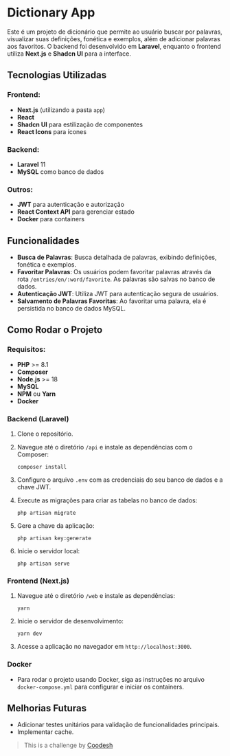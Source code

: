 # Dictionary App

Este é um projeto de dicionário que permite ao usuário buscar por palavras, visualizar suas definições, fonética e exemplos, além de adicionar palavras aos favoritos. O backend foi desenvolvido em **Laravel**, enquanto o frontend utiliza **Next.js** e **Shadcn UI** para a interface.

## Tecnologias Utilizadas

### Frontend:
- **Next.js** (utilizando a pasta `app`)
- **React**
- **Shadcn UI** para estilização de componentes
- **React Icons** para ícones

### Backend:
- **Laravel** 11
- **MySQL** como banco de dados

### Outros:
- **JWT** para autenticação e autorização
- **React Context API** para gerenciar estado
- **Docker** para containers

## Funcionalidades

- **Busca de Palavras**: Busca detalhada de palavras, exibindo definições, fonética e exemplos.
- **Favoritar Palavras**: Os usuários podem favoritar palavras através da rota `/entries/en/:word/favorite`. As palavras são salvas no banco de dados.
- **Autenticação JWT**: Utiliza JWT para autenticação segura de usuários.
- **Salvamento de Palavras Favoritas**: Ao favoritar uma palavra, ela é persistida no banco de dados MySQL.

## Como Rodar o Projeto

### Requisitos:

- **PHP** >= 8.1
- **Composer**
- **Node.js** >= 18
- **MySQL**
- **NPM** ou **Yarn**
- **Docker**

### Backend (Laravel)

1. Clone o repositório.
2. Navegue até o diretório `/api` e instale as dependências com o Composer:

   ```
   composer install
   ```

3. Configure o arquivo `.env` com as credenciais do seu banco de dados e a chave JWT.
4. Execute as migrações para criar as tabelas no banco de dados:

   ```
   php artisan migrate
   ```

5. Gere a chave da aplicação:

   ```
   php artisan key:generate
   ```

6. Inicie o servidor local:

   ```
   php artisan serve
   ```

### Frontend (Next.js)

1. Navegue até o diretório `/web` e instale as dependências:

   ```
   yarn
   ```

2. Inicie o servidor de desenvolvimento:

   ```
   yarn dev
   ```

3. Acesse a aplicação no navegador em `http://localhost:3000`.

### Docker

- Para rodar o projeto usando Docker, siga as instruções no arquivo `docker-compose.yml` para configurar e iniciar os containers.

## Melhorias Futuras

- Adicionar testes unitários para validação de funcionalidades principais.
- Implementar cache.

> This is a challenge by [Coodesh](https://coodesh.com/)
